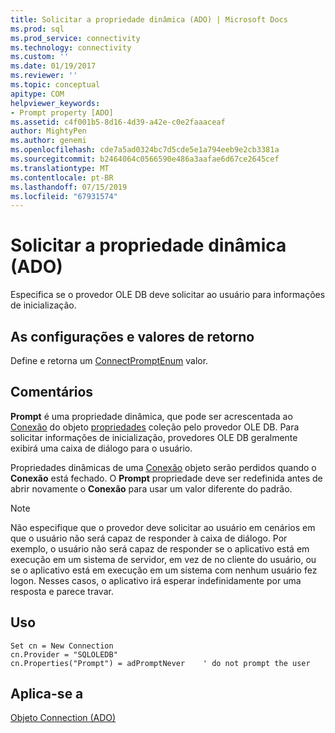 ```yaml
---
title: Solicitar a propriedade dinâmica (ADO) | Microsoft Docs
ms.prod: sql
ms.prod_service: connectivity
ms.technology: connectivity
ms.custom: ''
ms.date: 01/19/2017
ms.reviewer: ''
ms.topic: conceptual
apitype: COM
helpviewer_keywords:
- Prompt property [ADO]
ms.assetid: c4f001b5-8d16-4d39-a42e-c0e2faaaceaf
author: MightyPen
ms.author: genemi
ms.openlocfilehash: cde7a5ad0324bc7d5cde5e1a794eeb9e2cb3381a
ms.sourcegitcommit: b2464064c0566590e486a3aafae6d67ce2645cef
ms.translationtype: MT
ms.contentlocale: pt-BR
ms.lasthandoff: 07/15/2019
ms.locfileid: "67931574"
---
```

# <a name="prompt-property-dynamic-ado"></a>Solicitar a propriedade dinâmica (ADO)
Especifica se o provedor OLE DB deve solicitar ao usuário para informações de inicialização.  
  
## <a name="settings-and-return-values"></a>As configurações e valores de retorno  
 Define e retorna um [ConnectPromptEnum](../../../ado/reference/ado-api/connectpromptenum.md) valor.  
  
## <a name="remarks"></a>Comentários  
 **Prompt** é uma propriedade dinâmica, que pode ser acrescentada ao [Conexão](../../../ado/reference/ado-api/connection-object-ado.md) do objeto [propriedades](../../../ado/reference/ado-api/properties-collection-ado.md) coleção pelo provedor OLE DB. Para solicitar informações de inicialização, provedores OLE DB geralmente exibirá uma caixa de diálogo para o usuário.  
  
 Propriedades dinâmicas de uma [Conexão](../../../ado/reference/ado-api/connection-object-ado.md) objeto serão perdidos quando o **Conexão** está fechado. O **Prompt** propriedade deve ser redefinida antes de abrir novamente o **Conexão** para usar um valor diferente do padrão.  
  
> [!NOTE]
>  Não especifique que o provedor deve solicitar ao usuário em cenários em que o usuário não será capaz de responder à caixa de diálogo. Por exemplo, o usuário não será capaz de responder se o aplicativo está em execução em um sistema de servidor, em vez de no cliente do usuário, ou se o aplicativo está em execução em um sistema com nenhum usuário fez logon. Nesses casos, o aplicativo irá esperar indefinidamente por uma resposta e parece travar.  
  
## <a name="usage"></a>Uso  
  
```  
Set cn = New Connection  
cn.Provider = "SQLOLEDB"  
cn.Properties("Prompt") = adPromptNever    ' do not prompt the user  
```  
  
## <a name="applies-to"></a>Aplica-se a  
 [Objeto Connection (ADO)](../../../ado/reference/ado-api/connection-object-ado.md)
